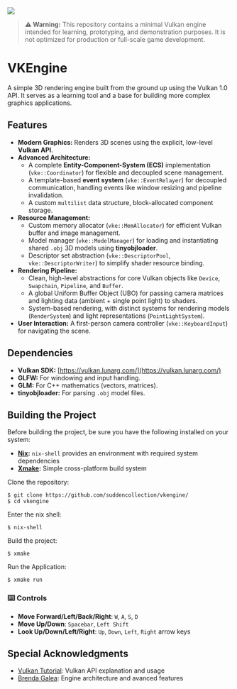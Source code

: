 
<img src="https://github.com/suddencollection/vkengine/blob/main/etc/demo.gif?raw=true" />

> **⚠ Warning:** This repository contains a minimal Vulkan engine intended for learning, prototyping, and demonstration purposes. It is not optimized for production or full-scale game development.

# VKEngine
A simple 3D rendering engine built from the ground up using the Vulkan 1.0 API. It serves as a learning tool and a base for building more complex graphics applications.

## Features

* **Modern Graphics:** Renders 3D scenes using the explicit, low-level **Vulkan API**.
* **Advanced Architecture:**
    * A complete **Entity-Component-System (ECS)** implementation (`vke::Coordinator`) for flexible and decoupled scene management.
    * A template-based **event system** (`vke::EventRelayer`) for decoupled communication, handling events like window resizing and pipeline invalidation.
    * A custom `multilist` data structure, block-allocated component storage.
* **Resource Management:**
    * Custom memory allocator (`vke::MemAllocator`) for efficient Vulkan buffer and image management.
    * Model manager (`vke::ModelManager`) for loading and instantiating shared `.obj` 3D models using **tinyobjloader**.
    * Descriptor set abstraction (`vke::DescriptorPool`, `vke::DescriptorWriter`) to simplify shader resource binding.
* **Rendering Pipeline:**
    * Clean, high-level abstractions for core Vulkan objects like `Device`, `Swapchain`, `Pipeline`, and `Buffer`.
    * A global Uniform Buffer Object (UBO) for passing camera matrices and lighting data (ambient + single point light) to shaders.
    * System-based rendering, with distinct systems for rendering models (`RenderSystem`) and light representations (`PointLightSystem`).
* **User Interaction:** A first-person camera controller (`vke::KeyboardInput`) for navigating the scene.

## Dependencies
* **Vulkan SDK:** [https://vulkan.lunarg.com/](https://vulkan.lunarg.com/)
* **GLFW:** For windowing and input handling.
* **GLM:** For C++ mathematics (vectors, matrices).
* **tinyobjloader:** For parsing `.obj` model files.

## Building the Project
Before building the project, be sure you have the following installed on your system:
- **[Nix](https://nixos.org/download/#nix-install-linux):** `nix-shell` provides an environment with required system dependencies
- **[Xmake](https://xmake.io/):** Simple cross-platform build system

Clone the repository:

    $ git clone https://github.com/suddencollection/vkengine/
    $ cd vkengine

Enter the nix shell:

    $ nix-shell

Build the project:

    $ xmake

Run the Application:

    $ xmake run

### ⌨️ Controls
- **Move Forward/Left/Back/Right**: `W`, `A`, `S`, `D`
- **Move Up/Down**: `Spacebar`, `Left Shift`
- **Look Up/Down/Left/Right**: `Up`, `Down`, `Left`, `Right` arrow keys

## Special Acknowledgments
- [Vulkan Tutorial](https://vulkan-tutorial.com/): Vulkan API explanation and usage
- [Brenda Galea](https://www.youtube.com/@BrendanGalea): Engine architecture and avanced features
<!--
- [Modern 3D Graphics Programming](https://paroj.github.io/gltut/)
- [Vulkan Perspective Matrix](https://www.vincentparizet.com/blog/posts/vulkan_perspective_matrix/):
-->
